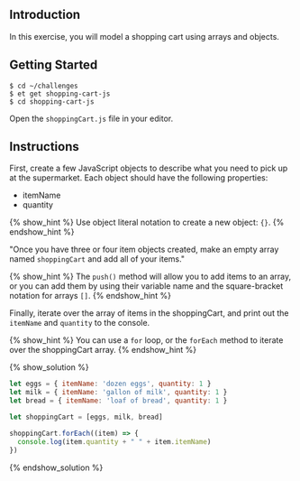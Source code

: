 ## Introduction

In this exercise, you will model a shopping cart using arrays and objects.

## Getting Started

```no-highlight
$ cd ~/challenges
$ et get shopping-cart-js
$ cd shopping-cart-js
```

Open the `shoppingCart.js` file in your editor.

## Instructions

First, create a few JavaScript objects to describe what you need to pick up at the supermarket. Each object should have the following properties:

* itemName
* quantity

{% show_hint %}
Use object literal notation to create a new object: `{}`.
{% endshow_hint %}

"Once you have three or four item objects created, make an empty array named `shoppingCart` and add all of your items."

{% show_hint %}
The `push()` method will allow you to add items to an array, or you can add them by using their variable name and the square-bracket notation for arrays `[]`.
{% endshow_hint %}

Finally, iterate over the array of items in the shoppingCart, and print out the `itemName` and `quantity` to the console.

{% show_hint %}
You can use a `for` loop, or the `forEach` method to iterate over the shoppingCart array.
{% endshow_hint %}

{% show_solution %}
```javascript
let eggs = { itemName: 'dozen eggs', quantity: 1 }
let milk = { itemName: 'gallon of milk', quantity: 1 }
let bread = { itemName: 'loaf of bread', quantity: 1 }

let shoppingCart = [eggs, milk, bread]

shoppingCart.forEach((item) => {
  console.log(item.quantity + " " + item.itemName)
})
```
{% endshow_solution %}

